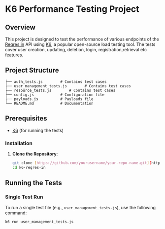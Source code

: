 # K6 Performance Testing Project

## Overview

This project is designed to test the performance of various endpoints of the [Reqres.in](https://reqres.in) API using [K6](https://k6.io/), a popular open-source load testing tool. The tests cover user creation, updating, deletion, login, registration,retrieval etc features.

## Project Structure

```
├── auth_tests.js        # Contains test cases
├── user_management_tests.js        # Contains test cases
├── resource_tests.js        # Contains test cases
├── config.js            # Configuration file 
├── payloads.js          # Payloads file
└── README.md            # Documentation
```

## Prerequisites

- [K6](https://k6.io/docs/getting-started/installation) (for running the tests)

### Installation

1. **Clone the Repository**:
   ```bash
   git clone [https://github.com/yourusername/your-repo-name.git](https://github.com/hodehoujolive/k6-reqres-in.git)
   cd k6-reqres-in 
   ```

## Running the Tests

### Single Test Run

To run a single test file (e.g., `user_management_tests.js`), use the following command:

```bash
k6 run user_management_tests.js
```

